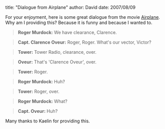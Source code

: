 
title: "Dialogue from Airplane"
author: David
date: 2007/08/09

For your enjoyment, here is some great dialogue from the movie [Airplane](http://www.imdb.com/title/tt0080339/). Why am I providing this? Because it is funny and because I wanted to. 

> **Roger Murdock:** We have clearance, Clarence.

> **Capt. Clarence Oveur:** Roger, Roger. What's our vector, Victor?

> **Tower:** Tower Radio, clearance, over.

> **Oveur:** That's 'Clarence Oveur', over.

> **Tower:** Roger.

> **Roger Murdock:** Huh?

> **Tower:** Roger, over.

> **Roger Murdock:** What?

> **Capt. Oveur:** Huh?

Many thanks to Kaelin for providing this.
